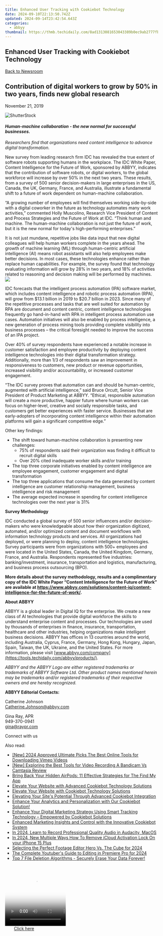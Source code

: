```yaml
---
title: Enhanced User Tracking with Cookiebot Technology
date: 2024-09-10T22:13:50.742Z
updated: 2024-09-14T23:42:54.643Z
categories:
  - abbyy
thumbnail: https://thmb.techidaily.com/8ad1313081653043389b0ec9ab2777fbe6983525a9b9183de9916f4cf1facd61.jpg
---
```


## Enhanced User Tracking with Cookiebot Technology

[Back to Newsroom](https://tools.techidaily.com/abbyy/products/)

## Contribution of digital workers to grow by 50% in two years, finds new global research

November 21, 2019

![ShutterStock](https://content.abbyy.com/-/media/project/abbyy/abbyy/branchtemplates/shutterstock_1272462163_1296-x-729.jpg?h=729&iar=0&w=1296)

#### _Human-machine collaboration - the new normal for successful businesses._ 
_Researchers find that organizations need content intelligence to advance digital transformation._

New survey from leading research firm IDC has revealed the true extent of software robots supporting humans in the workplace. The IDC White Paper, Content Intelligence for the Future of Work, sponsored by ABBYY, indicates that the contribution of software robots, or digital workers, to the global workforce will increase by over 50% in the next two years. These results, from a survey of 500 senior decision-makers in large enterprises in the US, Canada, the UK, Germany, France, and Australia, illustrate a fundamental shift to a future of work dependent on human-machine collaboration.

“A growing number of employees will find themselves working side-by-side with a digital coworker in the future as technology automates many work activities,” commented Holly Muscolino, Research Vice President of Content and Process Strategies and the Future of Work at IDC. “Think human and machine. The human-machine collaboration is not just the future of work, but it is the new normal for today's high-performing enterprises.”

It is not just mundane, repetitive jobs like data input that new digital colleagues will help human workers complete in the years ahead. The growth of machine learning (ML) through human-centric artificial intelligence (AI) means robot assistants will also help employees make better decisions. In most cases, these technologies enhance rather than replace human capabilities. For example, the survey found that technology evaluating information will grow by 28% in two years, and 18% of activities related to reasoning and decision making will be performed by machines.  
![](https://static1.abbyy.com/abbyycommedia/23915/en-press-release.png)

  
IDC forecasts that the intelligent process automation (IPA) software market, which includes content intelligence and robotic process automation (RPA), will grow from $13.1 billion in 2019 to $20.7 billion in 2023\. Since many of the repetitive processes and tasks that are well suited for automation by RPA are document and content centric, content intelligence technologies frequently go hand-in-hand with RPA in intelligent process automation use cases. Automation initiatives will also be enabled by process intelligence, a new generation of process mining tools providing complete visibility into business processes – the critical foresight needed to improve the success of an IPA project.

Over 40% of survey respondents have experienced a notable increase in customer satisfaction and employee productivity by deploying content intelligence technologies into their digital transformation strategy. Additionally, more than 1/3 of respondents saw an improvement in responsiveness to customers, new product or revenue opportunities, increased visibility and/or accountability, or increased customer engagement.

“The IDC survey proves that automation can and should be human-centric, augmented with artificial intelligence,” said Bruce Orcutt, Senior Vice President of Product Marketing at ABBYY. “Ethical, responsible automation will create a more productive, happier future where human workers can focus on higher-level, creative and socially responsible tasks, and customers get better experiences with faster service. Businesses that are early-adopters of incorporating content intelligence within their automation platforms will gain a significant competitive edge.”

Other key findings:

* The shift toward human-machine collaboration is presenting new challenges:  
   * 75% of respondents said their organization was finding it difficult to recruit digital skills  
   * Over 20% cited inadequate worker skills and/or training
* The top three corporate initiatives enabled by content intelligence are employee engagement, customer engagement and digital transformation
* The top three applications that consume the data generated by content intelligence are customer relationship management, business intelligence and risk management
* The average expected increase in spending for content intelligence technologies over the next year is 31%

**Survey Methodology**

IDC conducted a global survey of 500 senior influencers and/or decision-makers who were knowledgeable about how their organization digitized, automated, and/or optimized content and document workflows with information technology products and services. All organizations had deployed, or were planning to deploy, content intelligence technologies. Survey participants were from organizations with 500+ employees and were located in the United States, Canada, the United Kingdom, Germany, France, and Australia. Respondents represented five industries: banking/investment, insurance, transportation and logistics, manufacturing, and business process outsourcing (BPO).

**More details about the survey methodology, results and a complimentary copy of the IDC White Paper “Content Intelligence for the Future of Work” are available at https://www.abbyy.com/solutions/content-iq/content-intelligence-for-the-future-of-work/.**
  
  
**About ABBYY** 

ABBYY is a global leader in Digital IQ for the enterprise. We create a new class of AI technologies that provide digital workforce the skills to understand enterprise content and processes. Our technologies are used by thousands of enterprises in finance, insurance, transportation, healthcare and other industries, helping organizations make intelligent business decisions. ABBYY has offices in 13 countries around the world, including Australia, Cyprus, France, Germany, Hong Kong, Hungary, Japan, Spain, Taiwan, the UK, Ukraine, and the United States. For more information, please visit [www.abbyy.com/company](https://tools.techidaily.com/abbyy/products/).

_ABBYY and the ABBYY Logo are either registered trademarks or trademarks of ABBYY Software Ltd. Other product names mentioned herein may be trademarks and/or registered trademarks of their respective owners and are hereby recognized._

**ABBYY Editorial Contacts:**

Catherine Johnson  
[Catherine.Johnson@abbyy.com](https://tools.techidaily.com/abbyy/products/)

Gina Ray, APR  
949-370-0941  
[gina@raypr.com](https://tools.techidaily.com/abbyy/products/)

Connect with us

<ins class="adsbygoogle"
     style="display:block"
     data-ad-format="autorelaxed"
     data-ad-client="ca-pub-7571918770474297"
     data-ad-slot="1223367746"></ins>

<ins class="adsbygoogle"
     style="display:block"
     data-ad-client="ca-pub-7571918770474297"
     data-ad-slot="8358498916"
     data-ad-format="auto"
     data-full-width-responsive="true"></ins>

<span class="atpl-alsoreadstyle">Also read:</span>
<div><ul>
<li><a href="https://vimeo-videos.techidaily.com/new-2024-approved-ultimate-picks-the-best-online-tools-for-downloading-vimeo-videos/"><u>[New] 2024 Approved Ultimate Picks The Best Online Tools for Downloading Vimeo Videos</u></a></li>
<li><a href="https://video-capture.techidaily.com/new-exploring-the-best-tools-for-video-recording-a-bandicam-vs-camtasia-review/"><u>[New] Exploring the Best Tools for Video Recording A Bandicam Vs Camtasia Review</u></a></li>
<li><a href="https://fox-that.techidaily.com/bring-back-your-hidden-airpods-11-effective-strategies-for-the-find-my-app/"><u>Bring Back Your Hidden AirPods: 11 Effective Strategies for The Find My App</u></a></li>
<li><a href="https://solve-info.techidaily.com/elevate-your-website-with-advanced-cookiebot-technology-solutions/"><u>Elevate Your Website with Advanced Cookiebot Technology Solutions</u></a></li>
<li><a href="https://solve-info.techidaily.com/elevate-your-website-with-cookiebot-technology-solutions/"><u>Elevate Your Website with Cookiebot Technology Solutions</u></a></li>
<li><a href="https://solve-info.techidaily.com/elevating-your-sites-potential-through-advanced-cookiebot-integration/"><u>Elevating Your Site's Potential Through Advanced Cookiebot Integration</u></a></li>
<li><a href="https://solve-info.techidaily.com/enhance-your-analytics-and-personalization-with-our-cookiebot-solution/"><u>Enhance Your Analytics and Personalization with Our Cookiebot Solution!</u></a></li>
<li><a href="https://solve-info.techidaily.com/enhance-your-digital-marketing-strategy-using-smart-tracking-technology-empowered-by-cookiebot-solutions/"><u>Enhance Your Digital Marketing Strategy Using Smart Tracking Technology – Empowered by Cookiebot Solutions</u></a></li>
<li><a href="https://solve-info.techidaily.com/enhanced-marketing-insights-and-control-with-the-innovative-cookiebot-system/"><u>Enhanced Marketing Insights and Control with the Innovative Cookiebot System</u></a></li>
<li><a href="https://screen-activity-recording.techidaily.com/in-2024-learn-to-record-professional-quality-audio-in-audacity-macos/"><u>In 2024, Learn to Record Professional Quality Audio in Audacity, MacOS</u></a></li>
<li><a href="https://activate-lock.techidaily.com/in-2024-new-multiple-ways-how-to-remove-icloud-activation-lock-on-your-iphone-15-plus-by-drfone-ios/"><u>In 2024, New Multiple Ways How To Remove iCloud Activation Lock On your iPhone 15 Plus</u></a></li>
<li><a href="https://extra-guidance.techidaily.com/selecting-the-perfect-footage-editor-hero-vs-the-cube-for-2024/"><u>Selecting the Perfect Footage Editor Hero Vs. The Cube for 2024</u></a></li>
<li><a href="https://facebook-record-videos.techidaily.com/the-complete-youtubers-guide-to-editing-in-premiere-pro-for-2024/"><u>The Complete Youtuber's Guide to Editing in Premiere Pro for 2024</u></a></li>
<li><a href="https://data-safeguard.techidaily.com/top-7-file-deletion-algorithms-securely-erase-your-data-forever/"><u>Top 7 File Deletion Algorithms - Securely Erase Your Data Forever!</u></a></li>
</ul></div>

<!-- affiliate ads begin -->
<span id="1374819">
					<video width="200" height="200" style="cursor:pointer"
           poster="//a.impactradius-go.com/display-clicktoplayimage/1374819.png"
           onclick="if(!this.playClicked){this.play();this.setAttribute('controls',true);this.playClicked=true;}">
	   <source src="//a.impactradius-go.com/display-ad/15852-1374819">
	   <img src="//a.impactradius-go.com/display-clicktoplayimage/1374819.png" style="border: none; height: 100%; width: 100%; object-fit: contain">
	</video>
	<div style="width:125px;text-align:center"><a href="javascript:window.open(decodeURIComponent('https%3A%2F%2Fthefitville.pxf.io%2Fc%2F5597632%2F1374819%2F15852'), '_blank');void(0);">Click here</a></div>
</span>
<img height="0" width="0" src="https://imp.pxf.io/i/5597632/1374819/15852" style="position:absolute;visibility:hidden;" border="0" />
<!-- affiliate ads end -->

